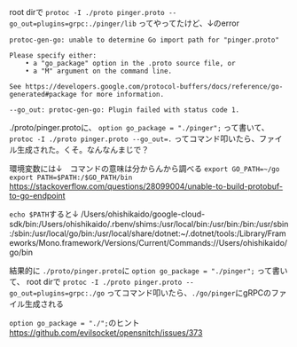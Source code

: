 root dirで
`protoc -I ./proto pinger.proto --go_out=plugins=grpc:./pinger/lib`
ってやってたけど、↓のerror

```
protoc-gen-go: unable to determine Go import path for "pinger.proto"

Please specify either:
	• a "go_package" option in the .proto source file, or
	• a "M" argument on the command line.

See https://developers.google.com/protocol-buffers/docs/reference/go-generated#package for more information.

--go_out: protoc-gen-go: Plugin failed with status code 1.
```

./proto/pinger.protoに、
`option go_package = "./pinger";`
って書いて、
`protoc -I ./proto pinger.proto --go_out=.`
ってコマンド叩いたら、ファイル生成された。くそ。なんなんまじで？


環境変数には↓　コマンドの意味は分からんから調べる
`export GO_PATH=~/go`
`export PATH=$PATH:/$GO_PATH/bin`
https://stackoverflow.com/questions/28099004/unable-to-build-protobuf-to-go-endpoint

`echo $PATH`すると↓
/Users/ohishikaido/google-cloud-sdk/bin:/Users/ohishikaido/.rbenv/shims:/usr/local/bin:/usr/bin:/bin:/usr/sbin:/sbin:/usr/local/go/bin:/usr/local/share/dotnet:~/.dotnet/tools:/Library/Frameworks/Mono.framework/Versions/Current/Commands://Users/ohishikaido/go/bin

結果的に
`./proto/pinger.proto`に
`option go_package = "./pinger";`
って書いて、
root dirで
`protoc -I ./proto pinger.proto --go_out=plugins=grpc:./go`
ってコマンド叩いたら、`./go/pinger`にgRPCのファイル生成される

`option go_package = "./";`のヒント
https://github.com/evilsocket/opensnitch/issues/373
